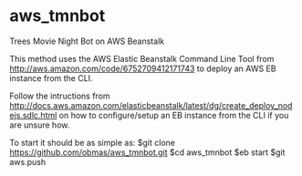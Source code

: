 aws_tmnbot
==========

Trees Movie Night Bot on AWS Beanstalk


This method uses the  AWS Elastic Beanstalk Command Line Tool from http://aws.amazon.com/code/6752709412171743 to deploy an
AWS EB instance from the CLI.

Follow the intructions from http://docs.aws.amazon.com/elasticbeanstalk/latest/dg/create_deploy_nodejs.sdlc.html on how to
configure/setup an EB instance from the CLI if you are unsure how.

To start it should be as simple as:
$git clone https://github.com/obmas/aws_tmnbot.git
$cd aws_tmnbot
$eb start
$git aws.push
